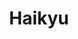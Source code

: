 ---
layout: lecteur.njk
tags : haikyu

title : Haikyu
episode : 16
saison : 4
iframe :
cc :  VostFr
    
---